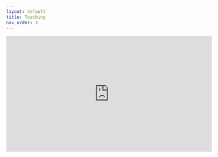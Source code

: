 ```yaml
---
layout: default
title: Teaching
nav_order: 3
---
```


<iframe width="560" height="315" src="https://www.youtube.com/embed/videoseries?list=PLNDTMgEsZTb456EACnAiQ0EgNr9dvpZre" title="YouTube video player" frameborder="0" allow="accelerometer; autoplay; clipboard-write; encrypted-media; gyroscope; picture-in-picture" allowfullscreen></iframe>